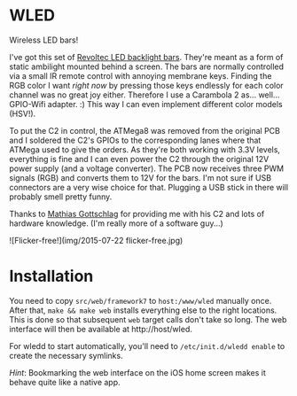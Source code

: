 # WLED

Wireless LED bars!

I've got this set of [Revoltec LED backlight bars](http://www.amazon.de/Revoltec-Backlight-SMD-15-Entertainment-Beleuchtung/dp/B00405D7DS/ "No affiliate link."). They're meant as a form of static ambilight mounted behind a screen. The bars are normally controlled via a small IR remote control with annoying membrane keys. Finding the RGB color I want *right now* by pressing those keys endlessly for each color channel was no great joy either. Therefore I use a Carambola 2 as... well... GPIO-Wifi adapter. :) This way I can even implement different color models (HSV!).

To put the C2 in control, the ATMega8 was removed from the original PCB and I soldered the C2's GPIOs to the corresponding lanes where that ATMega used to give the orders. As they're both working with 3.3V levels, everything is fine and I can even power the C2 through the original 12V power supply (and a voltage converter). The PCB now receives three PWM signals (RGB) and converts them to 12V for the bars. I'm not sure if USB connectors are a very wise choice for that. Plugging a USB stick in there will probably smell pretty funny.

Thanks to [Mathias Gottschlag](https://github.com/mgottschlag) for providing me with his C2 and lots of hardware knowledge. (I'm really more of a software guy...)

![Flicker-free!](img/2015-07-22 flicker-free.jpg)

# Installation

You need to copy `src/web/framework7` to `host:/www/wled` manually once. After that, `make && make web` installs everything else to the right locations. This is done so that subsequent `web` target calls don't take so long. The web interface will then be available at http://host/wled.

For wledd to start automatically, you'll need to `/etc/init.d/wledd enable` to create the necessary symlinks.

*Hint*: Bookmarking the web interface on the iOS home screen makes it behave quite like a native app.
